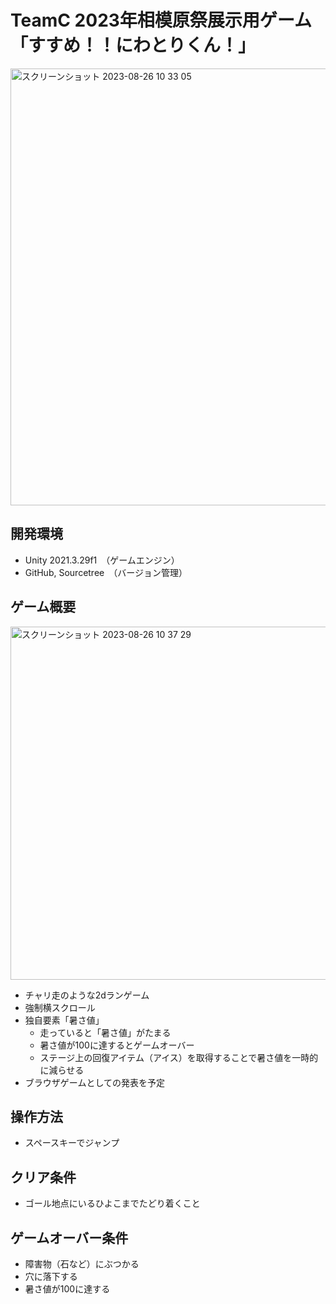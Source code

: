 # TeamC 2023年相模原祭展示用ゲーム「すすめ！！にわとりくん！」
<img width="699" alt="スクリーンショット 2023-08-26 10 33 05" src="https://github.com/Somahc/TeamC/assets/131226104/da3914af-6430-4d61-9cc4-6c6461d14383">


## 開発環境
- Unity 2021.3.29f1　（ゲームエンジン）
- GitHub, Sourcetree　（バージョン管理）

## ゲーム概要
<img width="565" alt="スクリーンショット 2023-08-26 10 37 29" src="https://github.com/Somahc/TeamC/assets/131226104/824204c7-b0b9-48a0-92ef-40048cf5c7fd">

- チャリ走のような2dランゲーム
- 強制横スクロール
- 独自要素「暑さ値」
  - 走っていると「暑さ値」がたまる
  - 暑さ値が100に達するとゲームオーバー
  - ステージ上の回復アイテム（アイス）を取得することで暑さ値を一時的に減らせる
- ブラウザゲームとしての発表を予定
## 操作方法
- スペースキーでジャンプ
## クリア条件
- ゴール地点にいるひよこまでたどり着くこと
## ゲームオーバー条件
- 障害物（石など）にぶつかる
- 穴に落下する
- 暑さ値が100に達する
